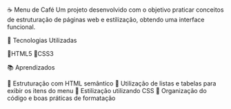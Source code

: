 ☕ Menu de Café 
Um projeto desenvolvido com o objetivo praticar conceitos de estruturação de páginas web e estilização, obtendo uma interface funcional. 

🚀 Tecnologias Utilizadas

🔹HTML5
🔹CSS3

📚 Aprendizados

🔹 Estruturação com HTML semântico 
🔹 Utilização de listas e tabelas para exibir os itens do menu
🔹 Estilização utilizando CSS
🔹 Organização do código e boas práticas de formatação

